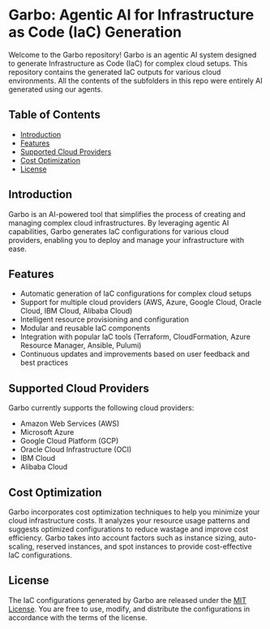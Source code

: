 # Garbo: Agentic AI for Infrastructure as Code (IaC) Generation

Welcome to the Garbo repository! Garbo is an agentic AI system designed to generate Infrastructure as Code (IaC) for complex cloud setups. This repository contains the generated IaC outputs for various cloud environments. All the contents of the subfolders in this repo were entirely AI generated using our agents.

## Table of Contents

- [Introduction](#introduction)
- [Features](#features)
- [Supported Cloud Providers](#supported-cloud-providers)
- [Cost Optimization](#cost-optimization)
- [License](#license)

## Introduction

Garbo is an AI-powered tool that simplifies the process of creating and managing complex cloud infrastructures. By leveraging agentic AI capabilities, Garbo generates IaC configurations for various cloud providers, enabling you to deploy and manage your infrastructure with ease.

## Features

- Automatic generation of IaC configurations for complex cloud setups
- Support for multiple cloud providers (AWS, Azure, Google Cloud, Oracle Cloud, IBM Cloud, Alibaba Cloud)
- Intelligent resource provisioning and configuration
- Modular and reusable IaC components
- Integration with popular IaC tools (Terraform, CloudFormation, Azure Resource Manager, Ansible, Pulumi)
- Continuous updates and improvements based on user feedback and best practices

## Supported Cloud Providers

Garbo currently supports the following cloud providers:

- Amazon Web Services (AWS)
- Microsoft Azure
- Google Cloud Platform (GCP)
- Oracle Cloud Infrastructure (OCI)
- IBM Cloud
- Alibaba Cloud

## Cost Optimization

Garbo incorporates cost optimization techniques to help you minimize your cloud infrastructure costs. It analyzes your resource usage patterns and suggests optimized configurations to reduce wastage and improve cost efficiency. Garbo takes into account factors such as instance sizing, auto-scaling, reserved instances, and spot instances to provide cost-effective IaC configurations.

## License

The IaC configurations generated by Garbo are released under the [MIT License](LICENSE). You are free to use, modify, and distribute the configurations in accordance with the terms of the license.

